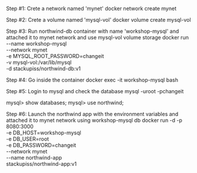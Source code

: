Step #1: Crete a network named 'mynet'
docker network create mynet 

Step #2: Crete a volume named 'mysql-vol'
docker volume create mysql-vol

Step #3: Run northwind-db container with name 'workshop-mysql' and attached it to mynet network and use mysql-vol volume storage
docker run --name workshop-mysql \
    --network mynet  \
    -e MYSQL_ROOT_PASSWORD=changeit \
    -v mysql-vol:/var/lib/mysql \
    -d stackupiss/northwind-db:v1

Step #4: Go inside the container
docker exec -it workshop-mysql bash

Step #5: Login to mysql and check the database
mysql -uroot -pchangeit

mysql> show databases;
mysql> use northwind;

Step #6: Launch the northwind app with the environment variables and attached it to mynet network using workshop-mysql db
docker run -d -p 8080:3000 \
    -e DB_HOST=workshop-mysql \
    -e DB_USER=root \
    -e DB_PASSWORD=changeit \
    --network mynet \
    --name northwind-app \
    stackupiss/northwind-app:v1
